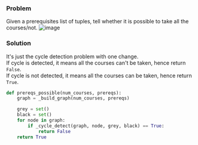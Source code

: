 ### Problem
Given a prerequisites list of tuples, tell whether it is possible to take all the courses/not.
![image](https://github.com/user-attachments/assets/ad9da3e4-f5d2-4aea-a977-e795585bb7ab)

### Solution
It's just the cycle detection problem with one change.</br>
If cycle is detected, it means all the courses can't be taken, hence return `False`.</br>
If cycle is not detected, it means all the courses can be taken, hence return `True`.</br>

```python
def prereqs_possible(num_courses, prereqs):
    graph = _build_graph(num_courses, prereqs)

    grey = set()
    black = set()
    for node in graph:
        if _cycle_detect(graph, node, grey, black) == True:
            return False
    return True
```
